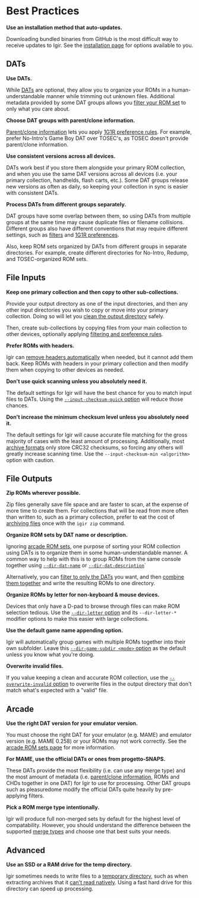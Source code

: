 # Best Practices

**Use an installation method that auto-updates.**

Downloading bundled binaries from GitHub is the most difficult way to receive updates to Igir. See the [installation page](../installation.md) for options available to you.

## DATs

**Use DATs.**

While [DATs](../dats/introduction.md) are optional, they allow you to organize your ROMs in a human-understandable manner while trimming out unknown files. Additional metadata provided by some DAT groups allows you [filter your ROM set](../roms/filtering-preferences.md) to only what you care about.

**Choose DAT groups with parent/clone information.**

[Parent/clone information](../dats/introduction.md#parentclone-pc-dats) lets you apply [1G1R preference rules](../roms/filtering-preferences.md). For example, prefer No-Intro's Game Boy DAT over TOSEC's, as TOSEC doesn't provide parent/clone information.

**Use consistent versions across all devices.**

DATs work best if you store them alongside your primary ROM collection, and when you use the same DAT versions across all devices (i.e. your primary collection, handhelds, flash carts, etc.). Some DAT groups release new versions as often as daily, so keeping your collection in sync is easier with consistent DATs.

**Process DATs from different groups separately.**

DAT groups have some overlap between them, so using DATs from multiple groups at the same time may cause duplicate files or filename collisions. Different groups also have different conventions that may require different settings, such as [filters](../roms/filtering-preferences.md#filters) and [1G1R preferences](../roms/filtering-preferences.md#preferences-for-1g1r).

Also, keep ROM sets organized by DATs from different groups in separate directories. For example, create different directories for No-Intro, Redump, and TOSEC-organized ROM sets.

## File Inputs

**Keep one primary collection and then copy to other sub-collections.**

Provide your output directory as one of the input directories, and then any other input directories you wish to copy or move into your primary collection. Doing so will let you [clean the output directory](../output/cleaning.md) safely.

Then, create sub-collections by copying files from your main collection to other devices, optionally applying [filtering and preference rules](../roms/filtering-preferences.md).

**Prefer ROMs with headers.**

Igir can [remove headers automatically](../roms/headers.md#automatic-header-removal) when needed, but it cannot add them back. Keep ROMs with headers in your primary collection and then modify them when copying to other devices as needed.

**Don't use quick scanning unless you absolutely need it.**

The default settings for Igir will have the best chance for you to match input files to DATs. Using the [`--input-checksum-quick` option](../roms/matching.md#quick-scanning-files) will reduce those chances.

**Don't increase the minimum checksum level unless you absolutely need it.**

The default settings for Igir will cause accurate file matching for the gross majority of cases with the least amount of processing. Additionally, most [archive formats](../input/reading-archives.md) only store CRC32 checksums, so forcing any others will greatly increase scanning time. Use the `--input-checksum-min <algorithm>` option with caution.

## File Outputs

**Zip ROMs wherever possible.**

Zip files generally save file space and are faster to scan, at the expense of more time to create them. For collections that will be read from more often than written to, such as a primary collection, prefer to eat the cost of [archiving files](../output/writing-archives.md) once with the `igir zip` command.

**Organize ROM sets by DAT name or description.**

Ignoring [arcade ROM sets](../usage/arcade.md), one purpose of sorting your ROM collection using DATs is to organize them in some human-understandable manner. A common way to help with this is to group ROMs from the same console together using [`--dir-dat-name`](../output/path-options.md#append-dat-name) or [`--dir-dat-description`](../output/path-options.md#append-dat-description)`

Alternatively, you can [filter to only the DATs](../dats/processing.md#dat-filtering) you want, and then [combine them together](../dats/processing.md#dat-combining) and write the resulting ROMs to one directory.

**Organize ROMs by letter for non-keyboard & mouse devices.**

Devices that only have a D-pad to browse through files can make ROM selection tedious. Use the [`--dir-letter` option](../output/path-options.md#append-game-letters) and its `--dir-letter-*` modifier options to make this easier with large collections.

**Use the default game name appending option.**

Igir will automatically group games with multiple ROMs together into their own subfolder. Leave this [`--dir-game-subdir <mode>` option](../output/path-options.md#append-the-game-name) as the default unless you know what you're doing.

**Overwrite invalid files.**

If you value keeping a clean and accurate ROM collection, use the [`--overwrite-invalid` option](../output/options.md) to overwrite files in the output directory that don't match what's expected with a "valid" file.

## Arcade

**Use the right DAT version for your emulator version.**

You must choose the right DAT for your emulator (e.g. MAME) and emulator version (e.g. MAME 0.258) or your ROMs may not work correctly. See the [arcade ROM sets page](../usage/arcade.md#emulator-versions--dats) for more information.

**For MAME, use the official DATs or ones from progetto-SNAPS.**

These DATs provide the most flexibility (i.e. can use any merge type) and the most amount of metadata (i.e. [parent/clone information](../dats/introduction.md#parentclone-pc-dats), ROMs and CHDs together in one DAT) for Igir to use for processing. Other DAT groups such as pleasuredome modify the official DATs quite heavily by pre-applying filters.

**Pick a ROM merge type intentionally.**

Igir will produce full non-merged sets by default for the highest level of compatability. However, you should understand the difference between the supported [merge types](../usage/arcade.md#rom-set-merge-types) and choose one that best suits your needs.

## Advanced

**Use an SSD or a RAM drive for the temp directory.**

Igir sometimes needs to write files to a [temporary directory](../advanced/temp-dir.md), such as when extracting archives that it [can't read natively](../input/reading-archives.md). Using a fast hard drive for this directory can speed up processing.
